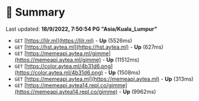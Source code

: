 # 📖 Summary
Last updated: **18/9/2022, 7:50:54 PG "Asia/Kuala_Lumpur"**

- `GET` [https://lilr.ml](https://lilr.ml) - **Up** (5526ms)
- `GET` [https://hst.aytea.ml](https://hst.aytea.ml) - **Up** (627ms)
- `GET` [https://memeapi.aytea.ml/gimme](https://memeapi.aytea.ml/gimme) - **Up** (11512ms)
- `GET` [https://color.aytea.ml/4b31d6.png](https://color.aytea.ml/4b31d6.png) - **Up** (1508ms)
- `GET` [https://memeapi.aytea.ml](https://memeapi.aytea.ml) - **Up** (313ms)
- `GET` [https://memeapi.aytea14.repl.co/gimme](https://memeapi.aytea14.repl.co/gimme) - **Up** (9962ms)
